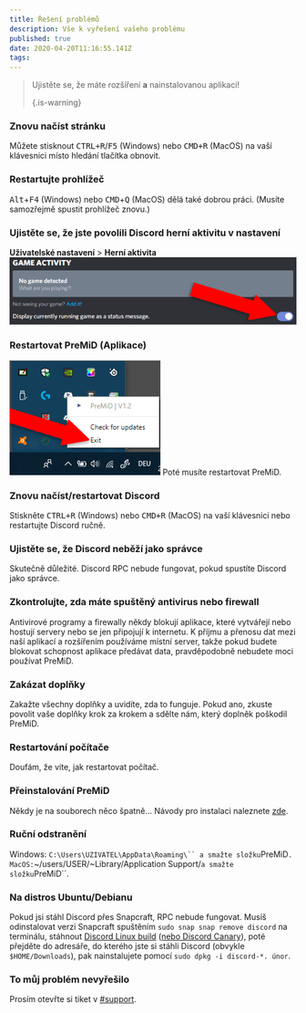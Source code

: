 ```yaml
---
title: Řešení problémů
description: Vše k vyřešení vašeho problému
published: true
date: 2020-04-20T11:16:55.141Z
tags:
---
```


> Ujistěte se, že máte rozšíření **a** nainstalovanou aplikaci! 
> 
> {.is-warning}

### Znovu načíst stránku
Můžete stisknout <kbd>CTRL+R</kbd>/<kbd>F5</kbd> (Windows) nebo <kbd>CMD+R</kbd> (MacOS) na vaší klávesnici místo hledání tlačítka obnovit.

### Restartujte prohlížeč
<kbd>Alt</kbd>+<kbd>F4</kbd> (Windows) nebo <kbd>CMD</kbd>+<kbd>Q</kbd> (MacOS) dělá také dobrou práci. (Musíte samozřejmě spustit prohlížeč znovu.)

### Ujistěte se, že jste povolili Discord herní aktivitu v nastavení
**Uživatelské nastavení** > **Herní aktivita** ![herní aktivita_upraveno.png](/gameactivity_edited.png)

### Restartovat PreMiD (Aplikace)
![quit.png](/quit.png) Poté musíte restartovat PreMiD.

### Znovu načíst/restartovat Discord
Stiskněte <kbd>CTRL+R</kbd> (Windows) nebo <kbd>CMD+R</kbd> (MacOS) na vaší klávesnici nebo restartujte Discord ručně.

### Ujistěte se, že Discord neběží jako správce
Skutečně důležité. Discord RPC nebude fungovat, pokud spustíte Discord jako správce.

### Zkontrolujte, zda máte spuštěný antivirus nebo firewall
Antivirové programy a firewally někdy blokují aplikace, které vytvářejí nebo hostují servery nebo se jen připojují k internetu. K příjmu a přenosu dat mezi naší aplikací a rozšířením používáme místní server, takže pokud budete blokovat schopnost aplikace předávat data, pravděpodobně nebudete moci používat PreMiD.

### Zakázat doplňky
Zakažte všechny doplňky a uvidíte, zda to funguje. Pokud ano, zkuste povolit vaše doplňky krok za krokem a sdělte nám, který doplněk poškodil PreMiD.

### Restartování počítače
Doufám, že víte, jak restartovat počítač.

### Přeinstalování PreMiD
Někdy je na souborech něco špatně... Návody pro instalaci naleznete [zde](/install).

### Ruční odstranění
Windows:    `C:\Users\UZIVATEL\AppData\Roaming\`` a smažte složku`PreMiD`.
MacOS:`~/users/USER/~Library/Application Support/`a smažte složku`PreMiD``.

### Na distros Ubuntu/Debianu
Pokud jsi stáhl Discord přes Snapcraft, RPC nebude fungovat. Musíš odinstalovat verzi Snapcraft spuštěním `sudo snap snap remove discord` na terminálu, stáhnout [Discord Linux build](https://discordapp.com/api/download?platform=linux) ([nebo Discord Canary](https://discordapp.com/api/canary/download?platform=linux)), poté přejděte do adresáře, do kterého jste si stáhli Discord (obvykle `$HOME/Downloads`), pak nainstalujete pomocí `sudo dpkg -i discord-*. únor`.

### To můj problém nevyřešilo
Prosím otevřte si tiket v [#support](https://discord.gg/WvfVZ8T).